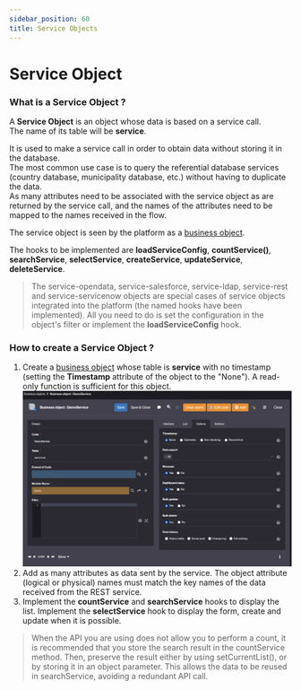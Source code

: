 ```yaml
---
sidebar_position: 60
title: Service Objects
---
```


Service Object
====================

### What is a Service Object ?

A **Service Object** is an object whose data is based on a service call.    
The name of its table will be **service**.  

It is used to make a service call in order to obtain data without storing it in the database.  
The most common use case is to query the referential database services (country database, municipality database, etc.) without having to duplicate the data.  
As many attributes need to be associated with the service object as are returned by the service call, and the names of the attributes need to be mapped to the names received in the flow.  

The service object is seen by the platform as a [business object](/docs/platform/businessobjects/business-objects).

The hooks to be implemented are **loadServiceConfig**, **countService()**, **searchService**, **selectService**, **createService**,  **updateService**, **deleteService**.  

> The service-opendata, service-salesforce, service-ldap, service-rest and service-servicenow objects are special cases of service objects integrated into the platform (the named hooks have been implemented). All you need to do is set the configuration in the object's filter or implement the **loadServiceConfig** hook. 

### How to create a Service Object ?

1. Create a [business object](/docs/tutorial/getting-started/object) whose table is **service** with no timestamp (setting the **Timestamp** attribute of the object to the "None"). A read-only function is sufficient for this object. 
![](img/service-objects/serviceobject1.png)
2. Add as many attributes as data sent by the service. The object attribute (logical or physical) names must match the key names of the data received from the REST service. 
3. Implement the **countService** and **searchService** hooks to display the list. 
Implement the **selectService** hook to display the form, create and update when it is possible.

> When the API you are using does not allow you to perform a count, it is recommended that you store the search result in the countService method. Then, preserve the result either by using setCurrentList(), or by storing it in an object parameter. This allows the data to be reused in searchService, avoiding a redundant API call. 